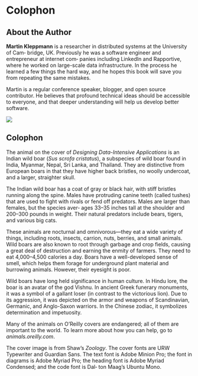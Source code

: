 # Colophon

## About the Author

**Martin Kleppmann** is a researcher in distributed systems at the University of Cam‐ bridge, UK. Previously he was a software engineer and entrepreneur at internet com‐ panies including LinkedIn and Rapportive, where he worked on large-scale data infrastructure. In the process he learned a few things the hard way, and he hopes this book will save you from repeating the same mistakes.

Martin is a regular conference speaker, blogger, and open source contributor. He believes that profound technical ideas should be accessible to everyone, and that deeper understanding will help us develop better software.

![](http://martin.kleppmann.com/2017/03/ddia-poster.jpg)



## Colophon

The animal on the cover of *Designing Data-Intensive Applications* is an Indian wild boar (*Sus scrofa cristatus*), a subspecies of wild boar found in India, Myanmar, Nepal, Sri Lanka, and Thailand. They are distinctive from European boars in that they have higher back bristles, no woolly undercoat, and a larger, straighter skull.

The Indian wild boar has a coat of gray or black hair, with stiff bristles running along the spine. Males have protruding canine teeth (called tushes) that are used to fight with rivals or fend off predators. Males are larger than females, but the species aver‐ ages 33–35 inches tall at the shoulder and 200–300 pounds in weight. Their natural predators include bears, tigers, and various big cats.

These animals are nocturnal and omnivorous—they eat a wide variety of things, including roots, insects, carrion, nuts, berries, and small animals. Wild boars are also known to root through garbage and crop fields, causing a great deal of destruction and earning the enmity of farmers. They need to eat 4,000–4,500 calories a day. Boars have a well-developed sense of smell, which helps them forage for underground plant material and burrowing animals. However, their eyesight is poor.

Wild boars have long held significance in human culture. In Hindu lore, the boar is an avatar of the god Vishnu. In ancient Greek funerary monuments, it was a symbol of a gallant loser (in contrast to the victorious lion). Due to its aggression, it was depicted on the armor and weapons of Scandinavian, Germanic, and Anglo-Saxon warriors. In the Chinese zodiac, it symbolizes determination and impetuosity.

Many of the animals on O’Reilly covers are endangered; all of them are important to the world. To learn more about how you can help, go to *animals.oreilly.com*.

The cover image is from Shaw’s *Zoology*. The cover fonts are URW Typewriter and Guardian Sans. The text font is Adobe Minion Pro; the font in diagrams is Adobe Myriad Pro; the heading font is Adobe Myriad Condensed; and the code font is Dal‐ ton Maag’s Ubuntu Mono.
